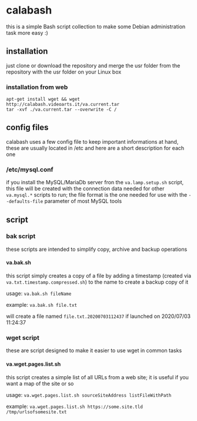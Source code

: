 # calabash
this is a simple Bash script collection to make some Debian administration task more easy :)

## installation
just clone or download the repository and merge the usr folder from the repository with the usr folder on your Linux box

### installation from web

    apt-get install wget && wget http://calabash.videoarts.it/va.current.tar
    tar -xvf ./va.current.tar --overwrite -C /

## config files
calabash uses a few config file to keep important informations at hand, these are usually located in /etc and
here are a short description for each one

### /etc/mysql.conf
if you install the MySQL/MariaDb server fron the `va.lamp.setup.sh` script, this file will be created with the
connection data needed for other `va.mysql.*` scripts to run; the file format is the one needed for use with the
`--defaults-file` parameter of most MySQL tools

## script

### bak script
these scripts are intended to simplify copy, archive and backup operations

#### va.bak.sh
this script simply creates a copy of a file by adding a timestamp (created via `va.txt.timestamp.compressed.sh`)
to the name to create a backup copy of it

usage:
`va.bak.sh fileName`

example:
`va.bak.sh file.txt`

will create a file named `file.txt.20200703112437` if launched on 2020/07/03 11:24:37

### wget script
these are script designed to make it easier to use wget in common tasks

#### va.wget.pages.list.sh
this script creates a simple list of all URLs from a web site; it is useful if you want a map of the site or so

usage:
`va.wget.pages.list.sh sourceSiteAddress listFileWithPath`

example:
`va.wget.pages.list.sh https://some.site.tld /tmp/urlsofsomesite.txt`
